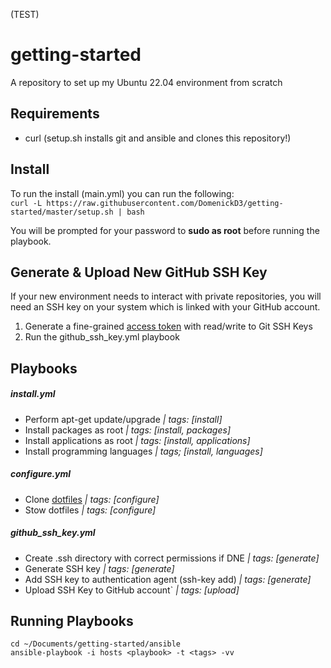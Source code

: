 (TEST)
# getting-started                                                                                                                                                                                           
A repository to set up my Ubuntu 22.04 environment from scratch

## Requirements
- curl (setup.sh installs git and ansible and clones this repository!)

## Install
To run the install  (main.yml) you can run the following: \
```curl -L https://raw.githubusercontent.com/DomenickD3/getting-started/master/setup.sh | bash```

You will be prompted for your password to **sudo as root** before running the playbook.

## Generate & Upload New GitHub SSH Key 

If your new environment needs to interact with private repositories, you will need an SSH key on your system which is linked with your GitHub account.

1. Generate a fine-grained [access token](https://docs.github.com/en/authentication/keeping-your-account-and-data-secure/managing-your-personal-access-tokens) with read/write to Git SSH Keys
2. Run the github_ssh_key.yml playbook

## Playbooks
##### install.yml
- Perform apt-get update/upgrade *| tags: [install]*
- Install packages as root *| tags: [install, packages]*
- Install applications as root *| tags: [install, applications]*
- Install programming languages *| tags; [install, languages]*

##### configure.yml
- Clone [dotfiles](https://github.com/DomenickD3/.dotfiles) *| tags: [configure]*
- Stow dotfiles *| tags: [configure]*

##### github_ssh_key.yml
- Create .ssh directory with correct permissions if DNE *| tags: [generate]*
- Generate SSH key *| tags: [generate]*
- Add SSH key to authentication agent (ssh-key add) *| tags: [generate]*
- Upload SSH Key to GitHub account` *| tags: [upload]*

## Running Playbooks
```cd ~/Documents/getting-started/ansible``` \
```ansible-playbook -i hosts <playbook> -t <tags> -vv```
